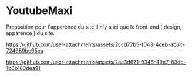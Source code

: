# YoutubeMaxi


Proposition pour l'apparence du site 
Il n'y a ici que le front-end ( design, apparence ) du site.




https://github.com/user-attachments/assets/2ccd77b5-f043-4ceb-ab6c-724689be65ea


https://github.com/user-attachments/assets/2aa3d621-9346-49e7-83db-1b6b163dea91

